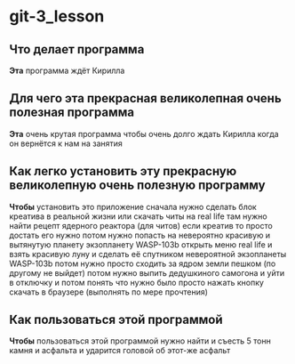 # git-3_lesson
## Что делает программа
__Эта__ программа ждёт Кирилла 
## Для чего эта прекрасная великолепная очень полезная программа
__Эта__ очень крутая программа чтобы очень долго ждать Кирилла когда он вернётся к нам на занятия
## Как легко установить эту прекрасную великолепную очень полезную программу
__Чтобы__ установить это приложение сначала нужно сделать блок креатива в реальной жизни или скачать читы на real life там нужно найти рецепт ядерного реактора (для читов)
 если креатив то просто достать его нужно потом нужно попасть на невероятно красивую и вытянутую планету экзопланету WASP-103b открыть меню real life и взять красивую луну и сделать её спутником невероятной экзопланеты WASP-103b потом нужно просто сходить за ядром земли пешком (по другому не выйдет)
 потом нужно выпить дедушкиного самогона и уйти в отключку и потом понять что нужно было просто нажать кнопку скачать в браузере (выполнять по мере прочтения)
 ## Как пользоваться этой программой
 __Чтобы__ пользоваться этой программой нужно найти и съесть 5 тонн камня и асфальта и ударится головой об этот-же асфальт
